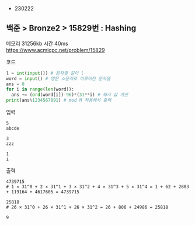 - 230222
##  백준 > Bronze2 > 15829번 : Hashing
메모리 31256kb 시간 40ms  
https://www.acmicpc.net/problem/15829  

코드
```python
l = int(input()) # 문자열 길이 l
word = input() # 영문 소문자로 이루어진 문자열
ans = 0
for i in range(len(word)):
  ans += (ord(word[i])-96)*(31**i) # 해시 값 계산
print(ans%1234567891) # mod M 적용해서 출력
```

입력
```
5
abcde

3
zzz

1
i
```

출력
```
4739715
# 1 × 31^0 + 2 × 31^1 + 3 × 31^2 + 4 × 31^3 + 5 × 31^4 = 1 + 62 + 2883 + 119164 + 4617605 = 4739715

25818
# 26 × 31^0 + 26 × 31^1 + 26 × 31^2 = 26 + 806 + 24986 = 25818

9
```